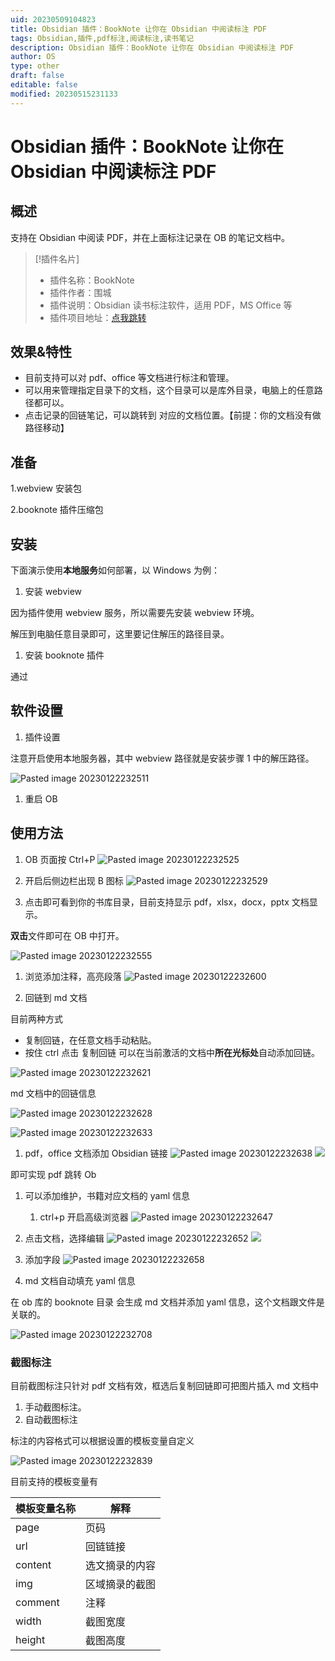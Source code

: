 ```yaml
---
uid: 20230509104823
title: Obsidian 插件：BookNote 让你在 Obsidian 中阅读标注 PDF
tags: Obsidian,插件,pdf标注,阅读标注,读书笔记
description: Obsidian 插件：BookNote 让你在 Obsidian 中阅读标注 PDF
author: OS
type: other
draft: false
editable: false
modified: 20230515231133
---
```


# Obsidian 插件：BookNote 让你在 Obsidian 中阅读标注 PDF

## 概述

支持在 Obsidian 中阅读 PDF，并在上面标注记录在 OB 的笔记文档中。

>[!插件名片]
>- 插件名称：BookNote
>- 插件作者：围城
>- 插件说明：Obsidian 读书标注软件，适用 PDF，MS Office 等
>- 插件项目地址：[点我跳转]()

## 效果&特性

- 目前支持可以对 pdf、office 等文档进行标注和管理。
- 可以用来管理指定目录下的文档，这个目录可以是库外目录，电脑上的任意路径都可以。
- 点击记录的回链笔记，可以跳转到 对应的文档位置。【前提：你的文档没有做路径移动】

## 准备

1.webview 安装包

2.booknote 插件压缩包

## 安装

下面演示使用**本地服务**如何部署，以 Windows 为例：

1. 安装 webview

因为插件使用 webview 服务，所以需要先安装 webview 环境。

解压到电脑任意目录即可，这里要记住解压的路径目录。

1. 安装 booknote 插件

通过

## 软件设置

1. 插件设置

注意开启使用本地服务器，其中 webview 路径就是安装步骤 1 中的解压路径。

![Pasted image 20230122232511](https://cdn.pkmer.cn/images/e37b4a5143089ca063d491769f9afd36_MD5.png!pkmer)

1. 重启 OB

## 使用方法

1. OB 页面按 Ctrl+P
![Pasted image 20230122232525](https://cdn.pkmer.cn/images/23ac31100fc97e6574269fcf10d05fb3_MD5.png!pkmer)

2. 开启后侧边栏出现 B 图标
![Pasted image 20230122232529](https://cdn.pkmer.cn/images/0b471490bc6f2596dccc56e39f29efa0_MD5.png!pkmer)


3. 点击即可看到你的书库目录，目前支持显示 pdf，xlsx，docx，pptx 文档显示。

**双击**文件即可在 OB 中打开。

![Pasted image 20230122232555](https://cdn.pkmer.cn/images/a5baae18381c480d57d5c66f4b8f302a_MD5.png!pkmer)

1. 浏览添加注释，高亮段落
![Pasted image 20230122232600](https://cdn.pkmer.cn/images/af09733e3b7834b89ee54563cb4d9787_MD5.png!pkmer)

2. 回链到 md 文档

目前两种方式

- 复制回链，在任意文档手动粘贴。
- 按住 ctrl 点击 复制回链 可以在当前激活的文档中**所在光标处**自动添加回链。

![Pasted image 20230122232621](https://cdn.pkmer.cn/images/75596842f49a9e9bda5b41d1170078ce_MD5.png!pkmer)

md 文档中的回链信息

![Pasted image 20230122232628](https://cdn.pkmer.cn/images/53991662833e81b55d082e03f6ed0c41_MD5.png!pkmer)

![Pasted image 20230122232633](https://cdn.pkmer.cn/images/a295dcf9fab4ca305794b8dc70aaef9e_MD5.png!pkmer)

1. pdf，office 文档添加 Obsidian 链接
![Pasted image 20230122232638](https://cdn.pkmer.cn/images/82c7900a82ea217cdf3497676498ec5c_MD5.png!pkmer)
![](https://kknwfe6755.feishu.cn/space/api/box/stream/download/asynccode/?code=MDljZTIwOWQ2MzE5MjA3ZjI2YTI5NDNiNWY5NDZmMWZfVHo1Z2tjVkQ3aUJjSGNHTkh5TWVtamxpUEtYYVBnVnFfVG9rZW46Ym94Y25wU0xiRmhPblEyQW8zaXlSQ1gxelFoXzE2NzQ0MDEwNDc6MTY3NDQwNDY0N19WNA)

即可实现 pdf 跳转 Ob

1. 可以添加维护，书籍对应文档的 yaml 信息
    1. ctrl+p 开启高级浏览器
![Pasted image 20230122232647](https://cdn.pkmer.cn/images/1231d8b4b76bcf36dc4f0774bce24933_MD5.png!pkmer)

2. 点击文档，选择编辑
![Pasted image 20230122232652](https://cdn.pkmer.cn/images/cc3c8a317d229b9d6cd80e58c7fd828a_MD5.png!pkmer)
![](https://kknwfe6755.feishu.cn/space/api/box/stream/download/asynccode/?code=YjRiNzAyZmY0ZGE0YmUyYjM2OTczYmY0ODc1MjczYWVfUXpCc2hRVkFXVGh4bGY3RWd6bXE1MEtlcHJ4eGkxUElfVG9rZW46Ym94Y25HUnlxcm54S1ZTSEpXS0UxalphaE1kXzE2NzQ0MDEwNDc6MTY3NDQwNDY0N19WNA)

3. 添加字段
![Pasted image 20230122232658](https://cdn.pkmer.cn/images/c6958ce45a77aa9b4b77c62618ecf2b3_MD5.png!pkmer)

4. md 文档自动填充 yaml 信息

在 ob 库的 booknote 目录 会生成 md 文档并添加 yaml 信息，这个文档跟文件是关联的。

![Pasted image 20230122232708](https://cdn.pkmer.cn/images/63796daeb61ecf4c96eb186059ac9db6_MD5.png!pkmer)

### 截图标注

目前截图标注只针对 pdf 文档有效，框选后复制回链即可把图片插入 md 文档中

1. 手动截图标注。
2. 自动截图标注

标注的内容格式可以根据设置的模板变量自定义

![Pasted image 20230122232839](https://cdn.pkmer.cn/images/c0789f3c879f3c5a2dee0ae4436b8e28_MD5.png!pkmer)

目前支持的模板变量有

| 模板变量名称  | 解释      |
|---------|---------|
| page    | 页码      |
| url     | 回链链接    |
| content | 选文摘录的内容 |
| img     | 区域摘录的截图 |
| comment | 注释      |
| width   | 截图宽度    |
| height  | 截图高度    |
